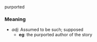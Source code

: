 purported
### Meaning
+ _adj_: Assumed to be such; supposed
    + __eg__: the purported author of the story
